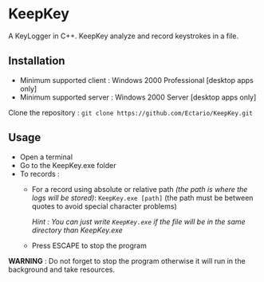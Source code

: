 # KeepKey
A KeyLogger in C++. KeepKey analyze and record keystrokes in a file.

## Installation

* Minimum supported client : Windows 2000 Professional [desktop apps only]
* Minimum supported server : Windows 2000 Server [desktop apps only]

Clone the repository : `git clone https://github.com/Ectario/KeepKey.git`

## Usage


- Open a terminal 
- Go to the KeepKey.exe folder
- To records :
  * For a record using absolute or relative path _(the path is where the logs will be stored)_: `KeepKey.exe [path]` (the path must be between quotes to avoid special character problems) 

      _Hint : You can just write `KeepKey.exe`  if the file will be in the same directory than KeepKey.exe_

   * Press ESCAPE to stop the program 

**WARNING** : Do not forget to stop the program otherwise it will run in the background and take resources.


